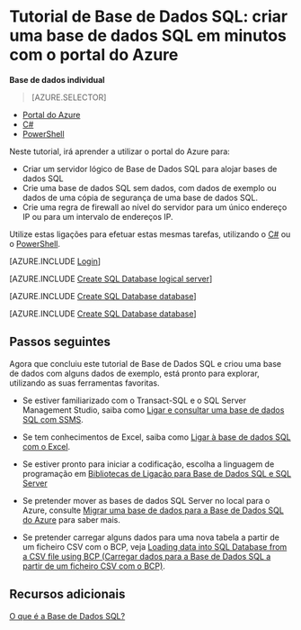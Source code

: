 <properties
    pageTitle="Tutorial de Base de Dados SQL: criar uma base de dados SQL | Microsoft Azure"
    description="Saiba como configurar um servidor lógico de Base de Dados SQL, uma regra de firewall do servidor, a base de dados SQL, dados de exemplo, ligar-se com ferramentas de cliente, configurar utilizadores e a regra de firewall de base de dados."
    keywords="tutorial de base de dados sql, criar uma base de dados sql"
    services="sql-database"
    documentationCenter=""
    authors="CarlRabeler"
    manager="jhubbard"
    editor=""/>


<tags
    ms.service="sql-database"
    ms.workload="data-management"
    ms.tgt_pltfrm="na"
    ms.devlang="na"
    ms.topic="hero-article"
    ms.date="07/05/2016"
    ms.author="carlrab"/>

# Tutorial de Base de Dados SQL: criar uma base de dados SQL em minutos com o portal do Azure

**Base de dados individual**

> [AZURE.SELECTOR]
- [Portal do Azure](sql-database-get-started.md)
- [C#](sql-database-get-started-csharp.md)
- [PowerShell](sql-database-get-started-powershell.md)

Neste tutorial, irá aprender a utilizar o portal do Azure para:

- Criar um servidor lógico de Base de Dados SQL para alojar bases de dados SQL
- Crie uma base de dados SQL sem dados, com dados de exemplo ou dados de uma cópia de segurança de uma base de dados SQL.
- Crie uma regra de firewall ao nível do servidor para um único endereço IP ou para um intervalo de endereços IP.

Utilize estas ligações para efetuar estas mesmas tarefas, utilizando o [C#](sql-database-get-started-csharp.md) ou o [PowerShell](sql-database-get-started-powershell.md).

[AZURE.INCLUDE [Login](../../includes/azure-getting-started-portal-login.md)]

[AZURE.INCLUDE [Create SQL Database logical server](../../includes/sql-database-create-new-server-portal.md)]

[AZURE.INCLUDE [Create SQL Database database](../../includes/sql-database-create-new-database-portal.md)]

[AZURE.INCLUDE [Create SQL Database database](../../includes/sql-database-create-new-server-firewall-portal.md)]

## Passos seguintes
Agora que concluiu este tutorial de Base de Dados SQL e criou uma base de dados com alguns dados de exemplo, está pronto para explorar, utilizando as suas ferramentas favoritas.

- Se estiver familiarizado com o Transact-SQL e o SQL Server Management Studio, saiba como [Ligar e consultar uma base de dados SQL com SSMS](sql-database-connect-query-ssms.md).

- Se tem conhecimentos de Excel, saiba como [Ligar à base de dados SQL com o Excel](sql-database-connect-excel.md).

- Se estiver pronto para iniciar a codificação, escolha a linguagem de programação em [Bibliotecas de Ligação para Base de Dados SQL e SQL Server](sql-database-libraries.md)

- Se pretender mover as bases de dados SQL Server no local para o Azure, consulte [Migrar uma base de dados para a Base de Dados SQL do Azure](sql-database-cloud-migrate.md) para saber mais.

- Se pretender carregar alguns dados para uma nova tabela a partir de um ficheiro CSV com o BCP, veja [Loading data into SQL Database from a CSV file using BCP (Carregar dados para a Base de Dados SQL a partir de um ficheiro CSV com o BCP)](sql-database-load-from-csv-with-bcp.md).


## Recursos adicionais

[O que é a Base de Dados SQL?](sql-database-technical-overview.md)




<!--HONumber=Aug16_HO1-->


